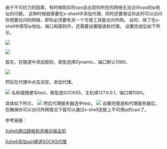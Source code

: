 由于不可抗力的因素，有时候购买的vps会出现你所在的网络无法访问vps的ip地址的问题。
这种时候就需要在x-sheel中添加代理，同时还要保证你此时可以访问你想要访问的网络，即你必须要有另一个可用工具能访问外网。
此时，除了在x-shell中填写ip地址、端口和密码外，还需要设置隧道和代理。
设置完成后如下所示。

![](https://i.imgur.com/1GfIWrq.png)

![](https://i.imgur.com/ZPPvGE6.png)

首先，在隧道中添加规则，类型选择Dynamic，端口默认1080。

![](https://i.imgur.com/8EWqqPR.png)

然后在代理中点击浏览，添加代理。

![](https://i.imgur.com/ZF1UcUo.png)
名称就随便写test，类型选SOCKS5，主机填127.0.0.1，端口填1080。

具体如下所示。
![](https://i.imgur.com/AuQTNZi.png)
然后代理服务器选中test。
![](https://i.imgur.com/SUCiTxR.png)
设置完隧道和代理服务器后，在确保你可以访问外网情况下就可以通过x-shell连接上不可用ip的vps了。

参考链接：

[Xshell通过跳板机连接远端主机](https://www.jianshu.com/p/d8119f1062b6)

[Xshell添加ssh隧道SOCKS代理](https://www.cnblogs.com/ExMan/p/10764023.html)
